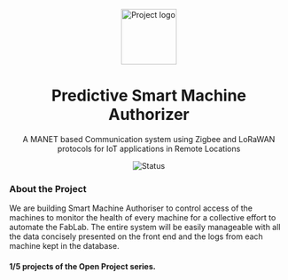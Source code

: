 <p align="center">
 <img width="100px" src="https://srmiic.com/res/img/logo.jpg" align="center" alt="Project logo" />
 <h1 align="center">Predictive Smart Machine Authorizer</h1>
 <p align="center">A MANET based Communication system using Zigbee and LoRaWAN protocols for IoT applications in Remote Locations</p>
</p>
  <p align="center">
      <img alt="Status" src="https://img.shields.io/badge/Status-ongoing-blue" />
  </p>

### About the Project
We are building Smart Machine Authoriser to control access of the machines to monitor the health of every machine for a collective effort to automate the FabLab. The entire system will be easily manageable with all the data concisely presented on the front end and the logs from each machine kept in the database.

#### 1/5 projects of the Open Project series.
